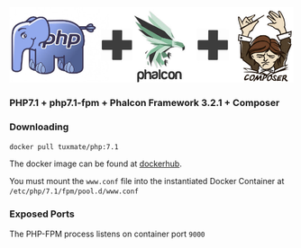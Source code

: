 ![Image](https://github.com/diogocavilha/docker-images/blob/master/assets/images/php-phalcon-composer-header.jpg)

### PHP7.1 + php7.1-fpm + Phalcon Framework 3.2.1 + Composer

### Downloading
```bash
docker pull tuxmate/php:7.1
```

The docker image can be found at [dockerhub](https://hub.docker.com/r/tuxmate/php/).

You must mount the `www.conf` file into the instantiated Docker Container at `/etc/php/7.1/fpm/pool.d/www.conf`

### Exposed Ports

The PHP-FPM process listens on container port `9000`

